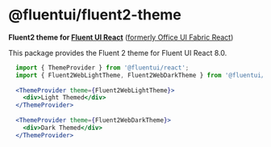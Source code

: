 # @fluentui/fluent2-theme

**Fluent2 theme for [Fluent UI React](https://developer.microsoft.com/en-us/fluentui)**
([formerly Office UI Fabric React](https://developer.microsoft.com/en-us/office/blogs/ui-fabric-is-evolving-into-fluent-ui/))

This package provides the Fluent 2 theme for Fluent UI React 8.0.

```jsx
  import { ThemeProvider } from '@fluentui/react';
  import { Fluent2WebLightTheme, Fluent2WebDarkTheme } from '@fluentui/fluent2-theme';
  
  <ThemeProvider theme={Fluent2WebLightTheme}>
    <div>Light Themed</div>
  </ThemeProvider>
  
  <ThemeProvider theme={Fluent2WebDarkTheme}>
    <div>Dark Themed</div>
  </ThemeProvider>
```
